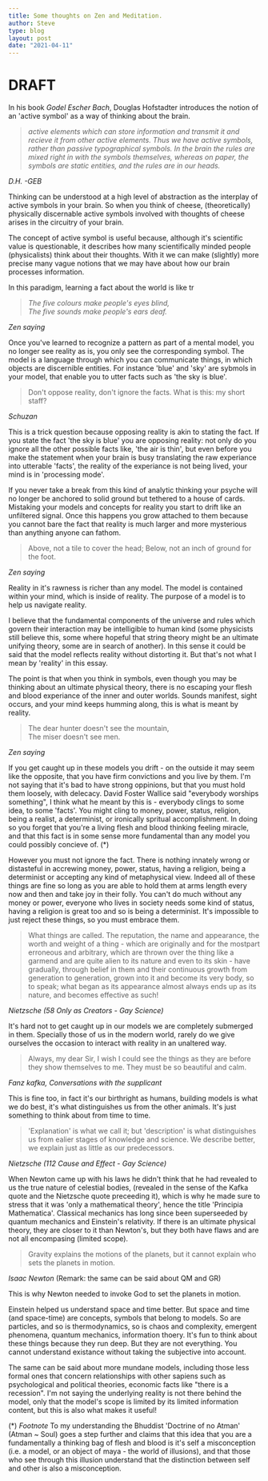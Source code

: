 ```yaml
---
title: Some thoughts on Zen and Meditation.
author: Steve
type: blog
layout: post
date: "2021-04-11"
---
```


# DRAFT 

In his book <i>Godel Escher Bach</i>, Douglas Hofstadter introduces the notion of an 'active symbol' as a way of thinking about the brain. 

> <i>active elements which can store information and transmit it and recieve it from other active elements. Thus we have active symbols, rather than passive typographical symbols. In the brain the rules are mixed right in with the symbols themselves, whereas on paper, the symbols are static entities, and the rules are in our heads. </i>

<i>D.H. -GEB</i>

Thinking can be understood at a high level of abstraction as the interplay of active symbols in your brain. So when you think of cheese, (theoretically) physically discernable active symbols involved with thoughts of cheese arises in the circuitry of your brain. 

The concept of active symbol is useful because, although it's scientific value is questionable, it describes how many scientifically minded people (physicalists) think about their thoughts. With it we can make (slightly) more precise many vague notions that we may have about how our brain processes information.

In this paradigm, learning a fact about the world is like tr

> <i>The five colours make people's eyes blind,\
> The five sounds make people's ears deaf.</i> 

*Zen saying*

Once you've learned to recognize a pattern as part of a mental model, you no longer see reality as is, you only see the corresponding symbol. The model is a language through which you can communicate things, in which objects are discernible entities. For instance 'blue' and 'sky' are sybmols in your model, that enable you to utter facts such as 'the sky is blue'.

> Don't oppose reality, don't ignore the facts. What is this: my short staff?

*Schuzan*

This is a trick question because opposing reality is akin to stating the fact. If you state the fact 'the sky is blue' you are opposing reality: not only do you ignore all the other possible facts like, 'the air is thin', but even before you make the statement when your brain is busy translating the raw experiance into utterable 'facts', the reality of the experiance is not being lived, your mind is in 'processing mode'. 

If you never take a break from this kind of analytic thinking your psyche will no longer be anchored to solid ground but tethered to a house of cards. Mistaking your models and concepts for reality you start to drift like an unfiltered signal. Once this happens you grow attached to them because you cannot bare the fact that reality is much larger and more mysterious than anything anyone can fathom. 

> Above, not a tile to cover the head; Below, not an inch of ground for the foot. 

*Zen saying*

Reality in it's rawness is richer than any model. The model is contained within your mind, which is inside of reality. The purpose of a model is to help us navigate reality. 

I believe that the fundamental components of the universe and rules which govern their interaction may be intelligible to human kind (some physicists still believe this, some where hopeful that string theory might be an ultimate unifying theory, some are in search of another). In this sense it could be said that the model reflects reality without distorting it. But that's not what I mean by 'reality' in this essay. 

The point is that when you think in symbols, even though you may be thinking about an ultimate physical theory, there is no escaping your flesh and blood experiance of the inner and outer worlds. Sounds manifest, sight occurs, and your mind keeps humming along, this is what is meant by reality. 

> The dear hunter doesn't see the mountain,\
> The miser doesn't see men. 

*Zen saying*

If you get caught up in these models you drift - on the outside it may seem like the opposite, that you have firm convictions and you live by them. I'm not saying that it's bad to have strong oppinions, but that you must hold them loosely, with delecacy. David Foster Wallice said "everybody worships something", I think what he meant by this is - everybody clings to some idea, to some 'facts'. You might cling to money, power, status, religion, being a realist, a determinist, or ironically spritual accomplishment. In doing so you forget that you're a living flesh and blood thinking feeling miracle, and that this fact is in some sense more fundamental than any model you could possibly concieve of. (\*)

However you must not ignore the fact. There is nothing innately wrong or distasteful in accrewing money, power, status, having a religion, being a determinist or accepting any kind of metaphysical view. Indeed all of these things are fine so long as you are able to hold them at arms length every now and then and take joy in their folly. You can't do much without any money or power, everyone who lives in society needs some kind of status, having a religion is great too and so is being a determinist. It's impossible to just reject these things, so you must embrace them. 

> What things are called. The reputation, the name and appearance, the worth and weight of a thing - which are originally and for the mostpart erroneous and arbitrary, which are thrown over the thing like a garmend and are quite alien to its nature and even to its skin - have gradually, through belief in them and their continuous growth from generation to generation, grown into it and become its very body, so to speak; what began as its appearance almost always ends up as its nature, and becomes effective as such! 

*Nietzsche (58 Only as Creators - Gay Science)*

It's hard not to get caught up in our models we are completely submerged in them. Specially those of us in the modern world, rarely do we give ourselves the occasion to interact with reality in an unaltered way. 

> Always, my dear Sir, I wish I could see the things as they are before they show themselves to me. They must be so beautiful and calm.

*Fanz kafka, Conversations with the supplicant*

This is fine too, in fact it's our birthright as humans, building models is what we do best, it's what distinguishes us from the other animals. It's just something to think about from time to time. 

> 'Explanation' is what we call it; but 'description' is what distinguishes us from ealier stages of knowledge and science. We describe better, we explain just as little as our predecessors. 

*Nietzsche (112 Cause and Effect - Gay Science)*

When Newton came up with his laws he didn't think that he had revealed to us the true nature of celestial bodies, (revealed in the sense of the Kafka quote and the Nietzsche quote preceeding it), which is why he made sure to stress that it was 'only a mathematical theory', hence the title 'Principia Mathematica'. Classical mechanics has long since been superseeded by quantum mechanics and Einstein's relativity. If there is an ultimate physical theory, they are closer to it than Newton's, but they both have flaws and are not all encompasing (limited scope).

> Gravity explains the motions of the planets, but it cannot explain who sets the planets in motion.

*Isaac Newton* (Remark: the same can be said about QM and GR)

This is why Newton needed to invoke God to set the planets in motion.

Einstein helped us understand space and time better. But space and time (and space-time) are concepts, symbols that belong to models. So are particles, and so is thermodynamics, so is chaos and complexity, emergent phenomena, quantum mechanics, information thoery. It's fun to think about these things because they run deep. But they are not everything. You cannot understand existance without taking the subjective into account.

The same can be said about more mundane models, including those less formal ones that concern relationships with other sapiens such as psychological and political theories, economic facts like "there is a recession". I'm not saying the underlying reality is not there behind the model, only that the model's scope is limited by its limited information content, but this is also what makes it useful!


(\*) *Footnote* To my understanding the Bhuddist 'Doctrine of no Atman' (Atman ~ Soul) goes a step further and claims that this idea that you are a fundamentally a thinking bag of flesh and blood is it's self a misconception (i.e. a model, or an object of maya - the world of illusions), and that those who see through this illusion understand that the distinction between self and other is also a misconception.

